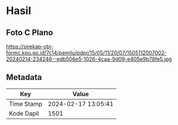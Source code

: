 # Hasil

## Foto C Plano

https://sirekap-obj-formc.kpu.go.id/7c14/pemilu/pdpr/15/05/11/20/07/1505112007002-20240214-234246--edb506e5-1026-4caa-9d09-e405e9b78fe5.jpg


## Metadata

| Key        | Value               |
| ---------- | ------------------- |
| Time Stamp | 2024-02-17 13:05:41 |
| Kode Dapil | 1501                |



